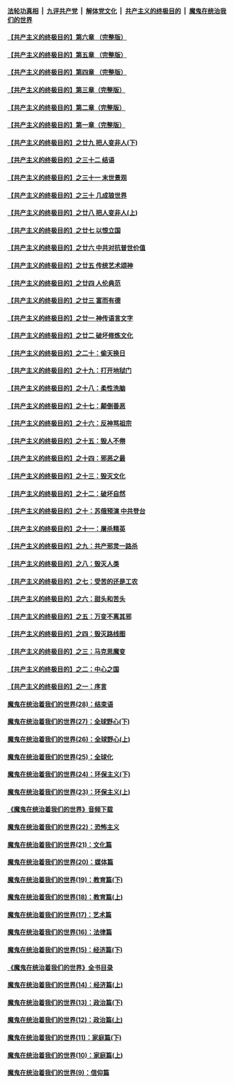 ####  [法轮功真相](../../../../basic/blob/master/README.md?t=06241002) &nbsp;|&nbsp; [九评共产党](../../../../9ping.md/blob/master/README.md?t=06241002) &nbsp;|&nbsp; [解体党文化](../../../../jtdwh.md/blob/master/README.md?t=06241002)  &nbsp;|&nbsp; [共产主义的终极目的](../../../../gczydzjmd.md/blob/master/README.md?t=06241002) &nbsp;|&nbsp; [魔鬼在统治我们的世界](../../../../mgztzwmdsj.md/blob/master/README.md?t=06241002) 

#### [【共产主义的终极目的】第六章 （完整版）](../pages/nsc422/n11428913.md?t=06241002) 

#### [【共产主义的终极目的】第五章 （完整版）](../pages/nsc422/n11428912.md?t=06241002) 

#### [【共产主义的终极目的】第四章 （完整版）](../pages/nsc422/n11428907.md?t=06241002) 

#### [【共产主义的终极目的】第三章（完整版）](../pages/nsc422/n11428848.md?t=06241002) 

#### [【共产主义的终极目的】第二章（完整版）](../pages/nsc422/n11428831.md?t=06241002) 

#### [【共产主义的终极目的】第一章（完整版）](../pages/nsc422/n11417651.md?t=06241002) 

#### [【共产主义的终极目的】之廿九 把人变非人(下)](../pages/nsc422/n11344140.md?t=06241002) 

#### [【共产主义的终极目的】之三十二 结语](../pages/nsc422/n11360535.md?t=06241002) 

#### [【共产主义的终极目的】之三十一 末世景观](../pages/nsc422/n11351129.md?t=06241002) 

#### [【共产主义的终极目的】之三十 几成狼世界](../pages/nsc422/n11348280.md?t=06241002) 

#### [【共产主义的终极目的】之廿八 把人变非人(上)](../pages/nsc422/n11340492.md?t=06241002) 

#### [【共产主义的终极目的】之廿七 以恨立国](../pages/nsc422/n11336944.md?t=06241002) 

#### [【共产主义的终极目的】之廿六 中共对抗普世价值](../pages/nsc422/n11324785.md?t=06241002) 

#### [【共产主义的终极目的】之廿五 传统艺术颂神](../pages/nsc422/n11296396.md?t=06241002) 

#### [【共产主义的终极目的】之廿四 人伦典范](../pages/nsc422/n11296397.md?t=06241002) 

#### [【共产主义的终极目的】之廿三 富而有德](../pages/nsc422/n11283598.md?t=06241002) 

#### [【共产主义的终极目的】之廿一 神传语言文字](../pages/nsc422/n11263265.md?t=06241002) 

#### [【共产主义的终极目的】之廿二 破坏修炼文化](../pages/nsc422/n11245728.md?t=06241002) 

#### [【共产主义的终极目的】之二十：偷天换日](../pages/nsc422/n11238846.md?t=06241002) 

#### [【共产主义的终极目的】之十九：打开地狱门](../pages/nsc422/n11206376.md?t=06241002) 

#### [【共产主义的终极目的】之十八：柔性洗脑](../pages/nsc422/n11199994.md?t=06241002) 

#### [【共产主义的终极目的】之十七：颠倒善恶](../pages/nsc422/n11179782.md?t=06241002) 

#### [【共产主义的终极目的】之十六：反神骂祖宗](../pages/nsc422/n11166798.md?t=06241002) 

#### [【共产主义的终极目的】之十五：毁人不倦](../pages/nsc422/n11166792.md?t=06241002) 

#### [【共产主义的终极目的】之十四：邪恶之最](../pages/nsc422/n11150249.md?t=06241002) 

#### [【共产主义的终极目的】之十三：毁灭文化](../pages/nsc422/n11135227.md?t=06241002) 

#### [【共产主义的终极目的】之十二：破坏自然](../pages/nsc422/n11135214.md?t=06241002) 

#### [【共产主义的终极目的】之十：苏俄预演 中共登台](../pages/nsc422/n11118424.md?t=06241002) 

#### [【共产主义的终极目的】之十一：屠杀精英](../pages/nsc422/n11118442.md?t=06241002) 

#### [【共产主义的终极目的】之九：共产邪灵一路杀](../pages/nsc422/n11114139.md?t=06241002) 

#### [【共产主义的终极目的】之八：毁灭人类](../pages/nsc422/n11108503.md?t=06241002) 

#### [【共产主义的终极目的】之七：受苦的还是工农](../pages/nsc422/n11101809.md?t=06241002) 

#### [【共产主义的终极目的】之六：甜头和苦头](../pages/nsc422/n11096971.md?t=06241002) 

#### [【共产主义的终极目的】之五：万变不离其邪](../pages/nsc422/n11091285.md?t=06241002) 

#### [【共产主义的终极目的】之四：毁灭路线图](../pages/nsc422/n11086284.md?t=06241002) 

#### [【共产主义的终极目的】之三：马克思魔变](../pages/nsc422/n11061941.md?t=06241002) 

#### [【共产主义的终极目的】之二：中心之国](../pages/nsc422/n11047728.md?t=06241002) 

#### [【共产主义的终极目的】之一：序言](../pages/nsc422/n11086077.md?t=06241002) 

#### [魔鬼在统治着我们的世界(28)：结束语](../pages/nsc422/n10936246.md?t=06241002) 

#### [魔鬼在统治着我们的世界(27)：全球野心(下)](../pages/nsc422/n10928319.md?t=06241002) 

#### [魔鬼在统治着我们的世界(26)：全球野心(上)](../pages/nsc422/n10900318.md?t=06241002) 

#### [魔鬼在统治着我们的世界(25)：全球化](../pages/nsc422/n10788205.md?t=06241002) 

#### [魔鬼在统治着我们的世界(24)：环保主义(下)](../pages/nsc422/n10695307.md?t=06241002) 

#### [魔鬼在统治着我们的世界(23)：环保主义(上)](../pages/nsc422/n10688613.md?t=06241002) 

#### [《魔鬼在统治着我们的世界》音频下载](../pages/nsc422/n10635553.md?t=06241002) 

#### [魔鬼在统治着我们的世界(22)：恐怖主义](../pages/nsc422/n10614727.md?t=06241002) 

#### [魔鬼在统治着我们的世界(21)：文化篇](../pages/nsc422/n10597706.md?t=06241002) 

#### [魔鬼在统治着我们的世界(20)：媒体篇](../pages/nsc422/n10586579.md?t=06241002) 

#### [魔鬼在统治着我们的世界(19)：教育篇(下)](../pages/nsc422/n10564808.md?t=06241002) 

#### [魔鬼在统治着我们的世界(18)：教育篇(上)](../pages/nsc422/n10526970.md?t=06241002) 

#### [魔鬼在统治着我们的世界(17)：艺术篇](../pages/nsc422/n10499093.md?t=06241002) 

#### [魔鬼在统治着我们的世界(16)：法律篇](../pages/nsc422/n10485969.md?t=06241002) 

#### [魔鬼在统治着我们的世界(15)：经济篇(下)](../pages/nsc422/n10469975.md?t=06241002) 

#### [《魔鬼在统治着我们的世界》全书目录](../pages/nsc422/n10464261.md?t=06241002) 

#### [魔鬼在统治着我们的世界(14)：经济篇(上)](../pages/nsc422/n10457370.md?t=06241002) 

#### [魔鬼在统治着我们的世界(13)：政治篇(下)](../pages/nsc422/n10448270.md?t=06241002) 

#### [魔鬼在统治着我们的世界(12)：政治篇(上)](../pages/nsc422/n10444576.md?t=06241002) 

#### [魔鬼在统治着我们的世界(11)：家庭篇(下)](../pages/nsc422/n10440961.md?t=06241002) 

#### [魔鬼在统治着我们的世界(10)：家庭篇(上)](../pages/nsc422/n10435448.md?t=06241002) 

#### [魔鬼在统治着我们的世界(9)：信仰篇](../pages/nsc422/n10432159.md?t=06241002) 

